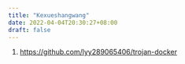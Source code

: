 ```yaml
---
title: "Kexueshangwang"
date: 2022-04-04T20:30:27+08:00
draft: false
---
```


1. https://github.com/lyy289065406/trojan-docker

